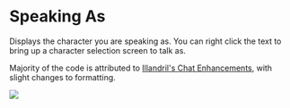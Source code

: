 # Speaking As
Displays the character you are speaking as. You can right click the text to bring up a character selection screen to talk as.

Majority of the code is attributed to [Illandril's Chat Enhancements](https://github.com/illandril/FoundryVTT-chat-enhancements), with slight changes to formatting.

![](https://github.com/MrVauxs/speaking-as/blob/master/image.png?raw=true)
